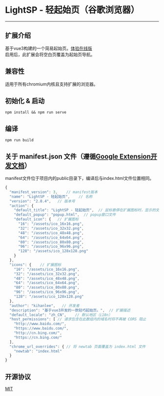 # LightSP - 轻起始页（谷歌浏览器）
---
## 扩展介绍
基于vue3构建的一个简易起始页。[体验在线版](https://www.kihanlee.site/lightsp/)</br>
启用后，此扩展会将空白页覆盖为起始页导航。

## 兼容性
适用于所有chromium内核且支持扩展的浏览器。

## 初始化 & 启动
```
npm install && npm run serve
```

## 编译
```
npm run build
```

## 关于 manifest.json 文件（遵循[Google Extension开发文档](https://developer.chrome.com/docs/extensions/)）
manifest文件位于项目内的public目录下，编译后与index.html文件位置相同。
``` JavaScript
{
  "manifest_version": 3,    // manifest版本
  "name": "LightSP - 轻起始页",    // 名称
  "version": "2.0.4",   // 版本号
  "action": {
    "default_title": "LightSP - 轻起始页",  // 鼠标悬停在扩展图标时，显示的文字（类似于HTML的abbr标签）
    "default_popup": "popup.html",  // popup窗口文件
    "default_icon": {   // 扩展图标
      "16": "/assets/ico_16x16.png",
      "32": "/assets/ico_32x32.png",
      "48": "/assets/ico_48x48.png",
      "64": "/assets/ico_64x64.png",
      "80": "/assets/ico_80x80.png",
      "96": "/assets/ico_96x96.png",
      "128": "/assets/ico_128x128.png"
    }
  },
  "icons": {    // 扩展图标
    "16": "/assets/ico_16x16.png",
    "32": "/assets/ico_32x32.png",
    "48": "/assets/ico_48x48.png",
    "64": "/assets/ico_64x64.png",
    "80": "/assets/ico_80x80.png",
    "96": "/assets/ico_96x96.png",
    "128": "/assets/ico_128x128.png"
  },
  "author": "kihanlee",   // 开发者
  "description": "基于vue3开发的一款轻巧起始页。",  // 扩展描述
  "default_locale": "zh_CN",    // 默认地区（i18n）
  "host_permissions": [ // 请求包含在此数组内的域名时将不再被 CORS 阻止
    "http://www.baidu.com/",
    "https://www.baidu.com/",
    "http://cn.bing.com/",
    "https://cn.bing.com/"
  ],
  "chrome_url_overrides": { // 将 newtab 页面覆盖为 index.html 文件
    "newtab": "index.html"
  }
}
```
## 开源协议
[MIT](https://opensource.org/licenses/MIT)
